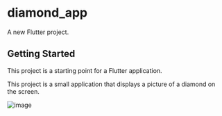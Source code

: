 # diamond_app

A new Flutter project.

## Getting Started

This project is a starting point for a Flutter application.

This project is a small application that displays a picture of a diamond on the screen.

![image](https://github.com/ManvendraSingh77/Flutter/assets/151988376/7230aa71-1294-49e8-acc0-ccba0dfc90d1)


